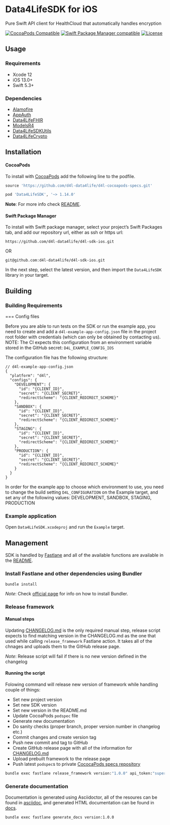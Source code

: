 # Data4LifeSDK for iOS
Pure Swift API client for HealthCloud that automatically handles encryption

[![CocoaPods Compatible](https://img.shields.io/badge/pod-v1.14.4-blue.svg)](https://github.com/CocoaPods/CocoaPods)
[![Swift Package Manager compatible](https://img.shields.io/badge/SPM-compatible-brightgreen.svg?style=flat&colorA=28a745&&colorB=4E4E4E)](https://github.com/apple/swift-package-manager)
[![License](https://img.shields.io/badge/license-PRIVATE-blue.svg)](https://github.com/d4l-data4life/d4l-sdk-ios/blob/main/LICENSE)

## Usage
### Requirements
* Xcode 12
* iOS 13.0+
* Swift 5.3+

### Dependencies
* [Alamofire](https://github.com/Alamofire/Alamofire)
* [AppAuth](https://github.com/openid/AppAuth-iOS)
* [Data4LifeFHIR](https://github.com/d4l-data4life/d4l-fhir-ios)
* [ModelsR4](https://github.com/d4l-data4life/d4l-fhir-ios)
* [Data4LifeSDKUtils](https://github.com/d4l-data4life/d4l-utils-ios)
* [Data4LifeCrypto](https://github.com/d4l-data4life/d4l-crypto-ios/)

## Installation

#### CocoaPods

To install with [CocoaPods](https://cocoapods.org/) add the following line to the podfile.

```ruby
source 'https://github.com/d4l-data4life/d4l-cocoapods-specs.git'

pod 'Data4LifeSDK', '~> 1.14.0'
```

**Note**: For more info check [README](https://github.com/d4l-data4life/d4l-cocoapods-specs/blob/master/README.md).

#### Swift Package Manager

To install with Swift package manager, select your project’s Swift Packages tab, and add our repository url, either as ssh or https url:

```
https://github.com/d4l-data4life/d4l-sdk-ios.git
```
OR
```
git@github.com:d4l-data4life/d4l-sdk-ios.git
```

In the next step, select the latest version, and then import the `Data4LifeSDK` library in your target.

## Building

### Building Requirements

=== Config files

Before you are able to run tests on the SDK or run the example app, you need to create and add a `d4l-example-app-config.json` file in the project root folder with credentials (which can only be obtained by contacting us).
NOTE: The CI expects this configuration from an environment variable stored in the GitHub secret: `D4L_EXAMPLE_CONFIG_IOS`

The configuration file has the following structure:

```
// d4l-example-app-config.json
{
  "platform": "d4l",
  "configs": {
    "DEVELOPMENT": {
      "id": "{CLIENT_ID}",
      "secret": "{CLIENT_SECRET}",
      "redirectScheme": "{CLIENT_REDIRECT_SCHEME}"
    },
    "SANDBOX": {
      "id": "{CLIENT_ID}",
      "secret": "{CLIENT_SECRET}",
      "redirectScheme": "{CLIENT_REDIRECT_SCHEME}"
    },
    "STAGING": {
      "id": "{CLIENT_ID}",
      "secret": "{CLIENT_SECRET}",
      "redirectScheme": "{CLIENT_REDIRECT_SCHEME}"
    },
    "PRODUCTION": {
      "id": "{CLIENT_ID}",
      "secret": "{CLIENT_SECRET}",
      "redirectScheme": "{CLIENT_REDIRECT_SCHEME}"
    }
  }
}
```

In order for the example app to choose which environment to use, you need to change the build setting `D4L_CONFIGURATION` on the Example target, and set any of the following values:
DEVELOPMENT, SANDBOX, STAGING, PRODUCTION

### Example application
Open `Data4LifeSDK.xcodeproj` and run the `Example` target.

## Management
SDK is handled by [Fastlane](https://fastlane.tools/) and all of the available functions are available in the [README](fastlane/README.md).

### Install Fastlane and other dependencies using Bundler

```sh
bundle install
```
*Note*: Check [official page](https://bundler.io/) for info on how to install Bundler.

### Release framework

#### Manual steps
Updating [CHANGELOG.md](CHANGELOG.md) is the only required manual step, release script expects to find matching version in the CHANGELOG.md as the one that used while calling `release_framework` Fastlane action. It takes all of the chnages and uploads them to the GitHub release page.

*Note*: Release script will fail if there is no new version defined in the changelog

#### Running the script
Folowing command will release new version of framework while handling couple of things:

* Set new project version
* Set new SDK version
* Set new version in the README.md
* Update CocoaPods `podspec` file
* Generate new documentation
* Do sanity checks (proper branch, proper version number in changelog etc.)
* Commit changes and create version tag
* Push new commit and tag to GitHub
* Create GitHub release page with all of the information for [CHANGELOG.md](CHANGELOG.md)
* Upload prebuilt framework to the release page
* Push latest `podspec`s to private [CococaPods specs repository](https://github.com/d4l-data4life/d4l-cocoapods-specs)

```sh
bundle exec fastlane release_framework version:"1.0.0" api_token:"super-secret-GitHub-API-token"
```

### Generate documentation

Documentation is generated using Asciidoctor, all of the resoures can be found in [asciidoc](asciidoc/), and generated HTML documentation can be found in [docs](docs/).

```sh
bundle exec fastlane generate_docs version:1.0.0
```
